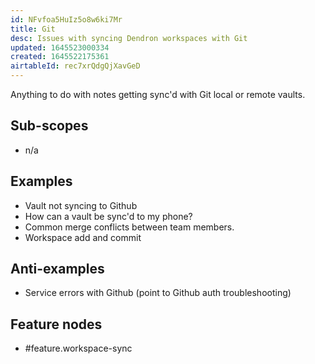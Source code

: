 ```yaml
---
id: NFvfoa5HuIz5o8w6ki7Mr
title: Git
desc: Issues with syncing Dendron workspaces with Git
updated: 1645523000334
created: 1645522175361
airtableId: rec7xrQdgQjXavGeD
---
```


Anything to do with notes getting sync'd with Git local or remote vaults. 


## Sub-scopes 
- n/a

## Examples
- Vault not syncing to Github
- How can a vault be sync'd to my phone? 
- Common merge conflicts between team members. 
- Workspace add and commit

## Anti-examples
- Service errors with Github (point to Github auth troubleshooting)

## Feature nodes
- #feature.workspace-sync
